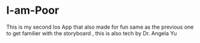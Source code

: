 # I-am-Poor
This is my second Ios App that also made for fun same as the previous one to get familier with the storyboard , this is also tech by Dr. Angela Yu 
